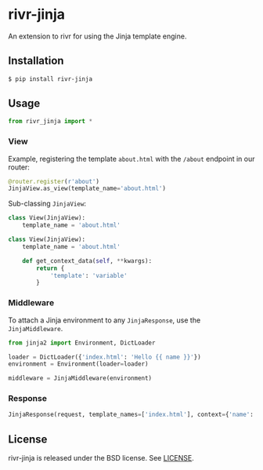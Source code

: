 rivr-jinja
==========

An extension to rivr for using the Jinja template engine.

## Installation

```bash
$ pip install rivr-jinja
```

## Usage

```python
from rivr_jinja import *
```

### View

Example, registering the template `about.html` with the `/about` endpoint in
our router:

```python
@router.register(r'about')
JinjaView.as_view(template_name='about.html')
```

Sub-classing `JinjaView`:

```python
class View(JinjaView):
    template_name = 'about.html'
```

```python
class View(JinjaView):
    template_name = 'about.html'

    def get_context_data(self, **kwargs):
        return {
            'template': 'variable'
        }
```

### Middleware

To attach a Jinja environment to any `JinjaResponse`, use the `JinjaMiddleware`.

```python
from jinja2 import Environment, DictLoader

loader = DictLoader({'index.html': 'Hello {{ name }}'})
environment = Environment(loader=loader)

middleware = JinjaMiddleware(environment)
```

### Response

```python
JinjaResponse(request, template_names=['index.html'], context={'name': 'World'})
```

## License

rivr-jinja is released under the BSD license. See [LICENSE](LICENSE).
